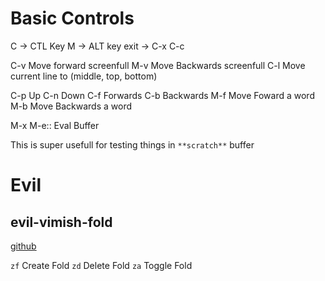 Basic Controls
==============

C -> CTL Key
M -> ALT key
exit -> C-x C-c

C-v Move forward screenfull
M-v Move Backwards screenfull
C-l Move current line to (middle, top, bottom)

C-p Up
C-n Down
C-f Forwards
C-b Backwards
M-f Move Foward a word
M-b Move Backwards a word


M-x M-e::
  Eval Buffer

  This is super usefull for testing things in ``**scratch**`` buffer

  
Evil
====

evil-vimish-fold
----------------

[github](https://github.com/alexmurray/evil-vimish-fold)

`zf` Create Fold
`zd` Delete Fold
`za` Toggle Fold

